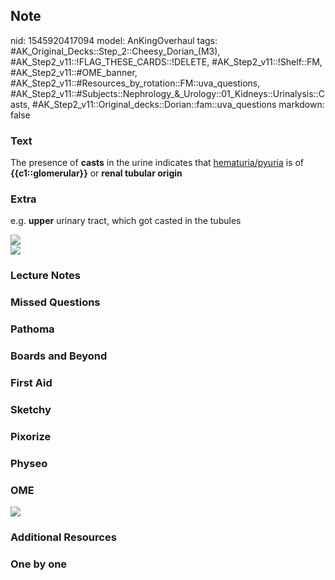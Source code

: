 ## Note
nid: 1545920417094
model: AnKingOverhaul
tags: #AK_Original_Decks::Step_2::Cheesy_Dorian_(M3), #AK_Step2_v11::!FLAG_THESE_CARDS::!DELETE, #AK_Step2_v11::!Shelf::FM, #AK_Step2_v11::#OME_banner, #AK_Step2_v11::#Resources_by_rotation::FM::uva_questions, #AK_Step2_v11::#Subjects::Nephrology_&_Urology::01_Kidneys::Urinalysis::Casts, #AK_Step2_v11::Original_decks::Dorian::fam::uva_questions
markdown: false

### Text
The presence of <b>casts</b> in the urine indicates that
<u>hematuria/pyuria</u> is of <b>{{c1::glomerular}}</b> or <b>renal
tubular origin</b>

### Extra
e.g. <b>upper</b> urinary tract, which got casted in the tubules
<div><img src="paste-11345972156170241.jpg"></div>
<div><img src="paste-11348716640272385.jpg"></div>

### Lecture Notes


### Missed Questions


### Pathoma


### Boards and Beyond


### First Aid


### Sketchy


### Pixorize


### Physeo


### OME
<div class="ome-widget">
  <a href="https://onlinemeded.org?ref=anki"><img src=
  "_OME_AnkiFlashcards_General_4.png"></a>
</div>

### Additional Resources


### One by one

